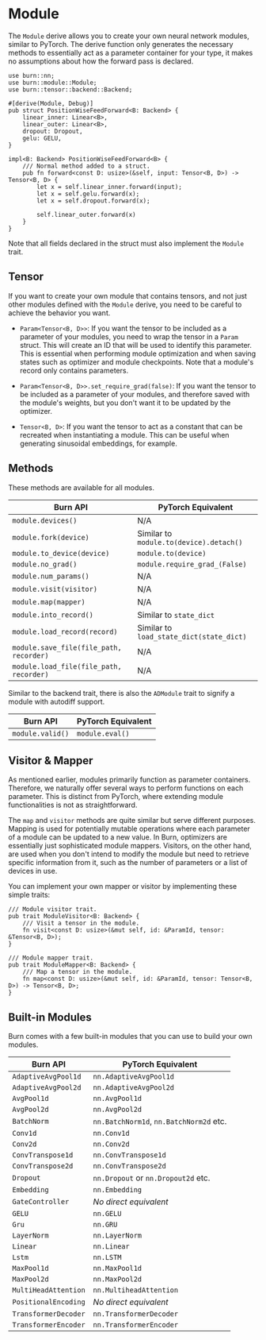 # Module

The `Module` derive allows you to create your own neural network modules, similar to PyTorch.
The derive function only generates the necessary methods to essentially act as a parameter container for your type, it makes no assumptions about how the forward pass is declared.

```rust, ignore
use burn::nn;
use burn::module::Module;
use burn::tensor::backend::Backend;

#[derive(Module, Debug)]
pub struct PositionWiseFeedForward<B: Backend> {
    linear_inner: Linear<B>,
    linear_outer: Linear<B>,
    dropout: Dropout,
    gelu: GELU,
}

impl<B: Backend> PositionWiseFeedForward<B> {
    /// Normal method added to a struct.
    pub fn forward<const D: usize>(&self, input: Tensor<B, D>) -> Tensor<B, D> {
        let x = self.linear_inner.forward(input);
        let x = self.gelu.forward(x);
        let x = self.dropout.forward(x);

        self.linear_outer.forward(x)
    }
}
```

Note that all fields declared in the struct must also implement the `Module` trait.

## Tensor

If you want to create your own module that contains tensors, and not just other modules defined with the `Module` derive, you need to be careful to achieve the behavior you want.

- `Param<Tensor<B, D>>`:
If you want the tensor to be included as a parameter of your modules, you need to wrap the tensor in a `Param` struct.
This will create an ID that will be used to identify this parameter.
This is essential when performing module optimization and when saving states such as optimizer and module checkpoints.
Note that a module's record only contains parameters.

- `Param<Tensor<B, D>>.set_require_grad(false)`:
If you want the tensor to be included as a parameter of your modules, and therefore saved with the module's weights, but you don't want it to be updated by the optimizer.

- `Tensor<B, D>`:
If you want the tensor to act as a constant that can be recreated when instantiating a module.
This can be useful when generating sinusoidal embeddings, for example.

## Methods

These methods are available for all modules.

| Burn API                                               | PyTorch Equivalent                                      |
|--------------------------------------------------------|---------------------------------------------------------|
| `module.devices()`                                     | N/A                                                     |
| `module.fork(device)`                                  | Similar to `module.to(device).detach()`                 |
| `module.to_device(device)`                             | `module.to(device)`                                     |
| `module.no_grad()`                                     | `module.require_grad_(False)`                           |
| `module.num_params()`                                  | N/A                                                     |
| `module.visit(visitor)`                                | N/A                                                     |
| `module.map(mapper)`                                   | N/A                                                     |
| `module.into_record()`                                 | Similar to `state_dict`                                 |
| `module.load_record(record)`                           | Similar to `load_state_dict(state_dict)`                |
| `module.save_file(file_path, recorder)`                | N/A                                                     |
| `module.load_file(file_path, recorder)`                | N/A                                                     |

Similar to the backend trait, there is also the `ADModule` trait to signify a module with autodiff support.

| Burn API                                               | PyTorch Equivalent                                      |
|--------------------------------------------------------|---------------------------------------------------------|
| `module.valid()`                                       | `module.eval()`                                         |

## Visitor & Mapper

As mentioned earlier, modules primarily function as parameter containers.
Therefore, we naturally offer several ways to perform functions on each parameter.
This is distinct from PyTorch, where extending module functionalities is not as straightforward.

The `map` and `visitor` methods are quite similar but serve different purposes.
Mapping is used for potentially mutable operations where each parameter of a module can be updated to a new value.
In Burn, optimizers are essentially just sophisticated module mappers.
Visitors, on the other hand, are used when you don't intend to modify the module but need to retrieve specific information from it, such as the number of parameters or a list of devices in use.

You can implement your own mapper or visitor by implementing these simple traits:

```rust, ignore
/// Module visitor trait.
pub trait ModuleVisitor<B: Backend> {
    /// Visit a tensor in the module.
    fn visit<const D: usize>(&mut self, id: &ParamId, tensor: &Tensor<B, D>);
}

/// Module mapper trait.
pub trait ModuleMapper<B: Backend> {
    /// Map a tensor in the module.
    fn map<const D: usize>(&mut self, id: &ParamId, tensor: Tensor<B, D>) -> Tensor<B, D>;
}
```

## Built-in Modules

Burn comes with a few built-in modules that you can use to build your own modules.

| Burn API             | PyTorch Equivalent                      |
| -------------------- | --------------------------------------- |
| `AdaptiveAvgPool1d`  | `nn.AdaptiveAvgPool1d`                  |
| `AdaptiveAvgPool2d`  | `nn.AdaptiveAvgPool2d`                  |
| `AvgPool1d`          | `nn.AvgPool1d`                          |
| `AvgPool2d`          | `nn.AvgPool2d`                          |
| `BatchNorm`          | `nn.BatchNorm1d`, `nn.BatchNorm2d` etc. |
| `Conv1d`             | `nn.Conv1d`                             |
| `Conv2d`             | `nn.Conv2d`                             |
| `ConvTranspose1d`    | `nn.ConvTranspose1d`                    |
| `ConvTranspose2d`    | `nn.ConvTranspose2d`                    |
| `Dropout`            | `nn.Dropout` or `nn.Dropout2d` etc.     |
| `Embedding`          | `nn.Embedding`                          |
| `GateController`     | _No direct equivalent_                  |
| `GELU`               | `nn.GELU`                               |
| `Gru`                | `nn.GRU`                                |
| `LayerNorm`          | `nn.LayerNorm`                          |
| `Linear`             | `nn.Linear`                             |
| `Lstm`               | `nn.LSTM`                               |
| `MaxPool1d`          | `nn.MaxPool1d`                          |
| `MaxPool2d`          | `nn.MaxPool2d`                          |
| `MultiHeadAttention` | `nn.MultiheadAttention`                 |
| `PositionalEncoding` | _No direct equivalent_                  |
| `TransformerDecoder` | `nn.TransformerDecoder`                 |
| `TransformerEncoder` | `nn.TransformerEncoder`                 |
